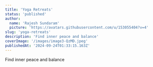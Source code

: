 ```yaml
---
title: 'Yoga Retreats'
status: 'published'
author:
  name: 'Rajesh Sundaram'
  picture: 'https://avatars.githubusercontent.com/u/153055404?v=4'
slug: 'yoga-retreats'
description: 'Find inner peace and balance'
coverImage: '/images/image3-QzMD.jpeg'
publishedAt: '2024-09-24T01:33:15.163Z'
---
```


Find inner peace and balance